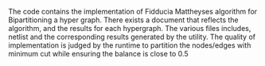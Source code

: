 The code contains the implementation of Fidducia Mattheyses algorithm for Bipartitioning a hyper graph.
There exists a document that reflects the algorithm, and the results for each hypergraph.
The various files includes, netlist and the corresponding results generated by the utility.
The quality of implementation is judged by the runtime to partition the nodes/edges with minimum cut while ensuring the balance is close to 0.5
